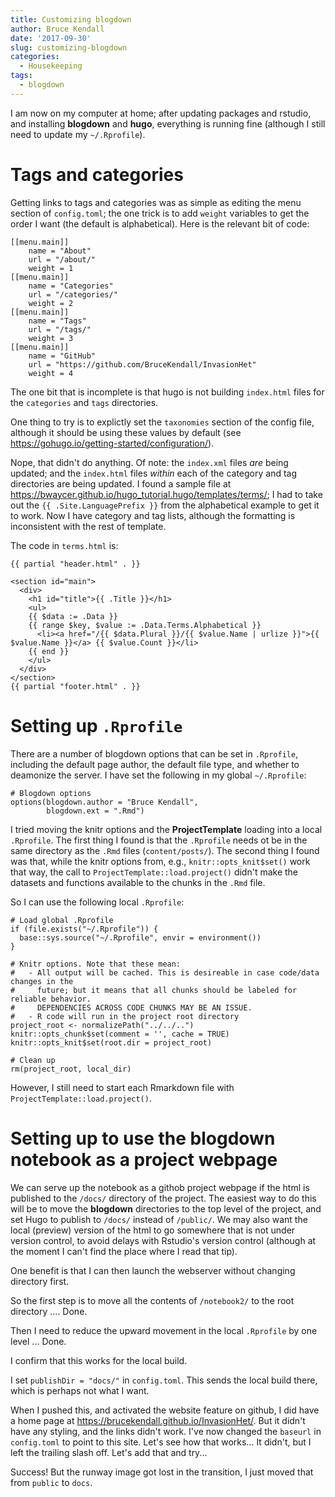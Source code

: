 ```yaml
---
title: Customizing blogdown
author: Bruce Kendall
date: '2017-09-30'
slug: customizing-blogdown
categories:
  - Housekeeping
tags:
  - blogdown
---
```


I am now on my computer at home; after updating packages and rstudio, and installing **blogdown** and **hugo**, everything is running fine (although I still need to update my `~/.Rprofile`).

# Tags and categories
Getting links to tags and categories was as simple as editing the menu section of `config.toml`; the one trick is to add `weight` variables to get the order I want (the default is alphabetical). Here is the relevant bit of code:
```
[[menu.main]]
    name = "About"
    url = "/about/"
    weight = 1
[[menu.main]]
    name = "Categories"
    url = "/categories/"
    weight = 2
[[menu.main]]
    name = "Tags"
    url = "/tags/"
    weight = 3
[[menu.main]]
    name = "GitHub"
    url = "https://github.com/BruceKendall/InvasionHet"
    weight = 4
```
The one bit that is incomplete is that hugo is not building `index.html` files for the `categories` and `tags` directories.

One thing to try is to explictly set the `taxonomies` section of the config file, although it should be using these values by default (see https://gohugo.io/getting-started/configuration/).

Nope, that didn't do anything. Of note: the `index.xml` files *are* being updated; and the `index.html` files *within* each of the category and tag directories are being updated. I found a sample file at https://bwaycer.github.io/hugo_tutorial.hugo/templates/terms/; I had to take out the `{{ .Site.LanguagePrefix }}` from the alphabetical example to get it to work. Now I have category and tag lists, although the formatting is inconsistent with the rest of template.

The code in `terms.html` is:
```
{{ partial "header.html" . }}

<section id="main">
  <div>
    <h1 id="title">{{ .Title }}</h1>
    <ul>
    {{ $data := .Data }}
    {{ range $key, $value := .Data.Terms.Alphabetical }}
      <li><a href="/{{ $data.Plural }}/{{ $value.Name | urlize }}">{{ $value.Name }}</a> {{ $value.Count }}</li>
    {{ end }}
    </ul>
  </div>
</section>
{{ partial "footer.html" . }}
```

# Setting up `.Rprofile`
There are a number of blogdown options that can be set in `.Rprofile`, including the default page author, the default file type, and whether to deamonize the server. I have set the following in my global `~/.Rprofile`:
```{r global_Rprofile, eval = FALSE}
# Blogdown options
options(blogdown.author = "Bruce Kendall",
        blogdown.ext = ".Rmd")
```

I tried moving the knitr options and the **ProjectTemplate** loading into a local `.Rprofile`. The first thing I found is that the `.Rprofile` needs ot be in the same directory as the `.Rmd` files (`content/posts/`). The second thing I found was that, while the knitr options from, e.g., `knitr::opts_knit$set()` work that way, the call to `ProjectTemplate::load.project()` didn't make the datasets and functions available to the chunks in the `.Rmd` file.

So I can use the following local `.Rprofile`:
```{r local_Rprofile, eval=FALSE}
# Load global .Rprofile
if (file.exists("~/.Rprofile")) {
  base::sys.source("~/.Rprofile", envir = environment())
}

# Knitr options. Note that these mean:
#   - All output will be cached. This is desireable in case code/data changes in the 
#     future; but it means that all chunks should be labeled for reliable behavior. 
#     DEPENDENCIES ACROSS CODE CHUNKS MAY BE AN ISSUE.
#   - R code will run in the project root directory
project_root <- normalizePath("../../..")
knitr::opts_chunk$set(comment = '', cache = TRUE)
knitr::opts_knit$set(root.dir = project_root)

# Clean up
rm(project_root, local_dir)
```
However, I still need to start each Rmarkdown file with `ProjectTemplate::load.project()`.

# Setting up to use the blogdown notebook as a project webpage
We can serve up the notebook as a githob project webpage if the html is published to the `/docs/` directory of the project. The easiest way to do this will be to move the **blogdown** directories to the top level of the project, and set Hugo to publish to `/docs/` instead of `/public/`. We may also want the local (preview) version of the html to go somewhere that is not under version control, to avoid delays with Rstudio's version control (although at the moment I can't find the place where I read that tip).

One benefit is that I can then launch the webserver without changing directory first.

So the first step is to move all the contents of `/notebook2/` to the root directory .... Done.

Then I need to reduce the upward movement in the local `.Rprofile` by one level ... Done.

I confirm that this works for the local build.

I set `publishDir = "docs/"` in `config.toml`. This sends the local build there, which is perhaps not what I want.

When I pushed this, and activated the website feature on github, I did have a home page at https://brucekendall.github.io/InvasionHet/. But it didn't have any styling, and the links didn't work. I've now changed the `baseurl` in `config.toml` to point to this site. Let's see how that works... It didn't, but I left the trailing slash off. Let's add that and try...

Success! But the runway image got lost in the transition, I just moved that from `public` to `docs`.

